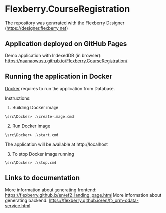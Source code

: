 # Flexberry.CourseRegistration
The repository was generated with the Flexberry Designer (https://designer.flexberry.net)

## Application deployed on GitHub Pages

Demo application with IndexedDB (in browser):
https://naanaowusu.github.io/Flexberry.CourseRegistration/

## Running the application in Docker

[Docker](https://docker.com) requires to run the  application from Database.

Instructions:

1. Building Docker image
```
\src\Docker> .\create-image.cmd
```

2. Run Docker image
```
\src\Docker> .\start.cmd
```

The application will be available at http://localhost

3. To stop Docker image running
```
\src\Docker> .\stop.cmd
```

## Links to documentation

More information about generating frontend: https://flexberry.github.io/en/ef2_landing_page.html
More information about generating backend: https://flexberry.github.io/en/fo_orm-odata-service.html

